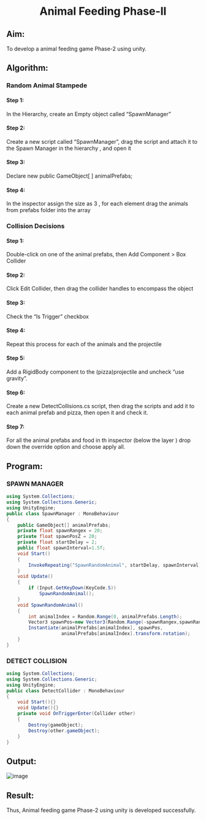 # <p align="center">Animal Feeding Phase-II</p>

## Aim:
To develop a animal feeding game Phase-2 using unity.
## Algorithm:
### Random Animal Stampede
#### Step 1: 
In the Hierarchy, create an Empty object called “SpawnManager”
#### Step 2: 
Create a new script called “SpawnManager”, drag the script and attach it to the Spawn Manager in the hierarchy , and open it
#### Step 3: 
Declare new public GameObject[ ] animalPrefabs;
#### Step 4: 
In the inspector assign the size as 3 , for each element drag the animals from prefabs folder into the array

### Collision Decisions
#### Step 1: 
Double-click on one of the animal prefabs, then Add Component > Box Collider
#### Step 2: 
Click Edit Collider, then drag the collider handles to encompass the object
#### Step 3: 
Check the “Is Trigger” checkbox
#### Step 4: 
Repeat this process for each of the animals and the projectile
#### Step 5: 
Add a RigidBody component to the (pizza)projectile and uncheck “use gravity”.
#### Step 6: 
Create a new DetectCollisions.cs script, then drag the scripts and add it to each animal prefab and pizza, then open it and check it.
#### Step 7: 
For all the animal prefabs and food in th inspector (below the  layer ) drop down the override option and choose apply all.

## Program:
### SPAWN MANAGER
```c#
using System.Collections;
using System.Collections.Generic;
using UnityEngine;
public class SpawnManager : MonoBehaviour
{
    public GameObject[] animalPrefabs;
    private float spawnRangex = 20;
    private float spawnPosZ = 20;
    private float startDelay = 2;
    public float spawnInterval=1.5f;
    void Start()
    {
        InvokeRepeating("SpawnRandomAnimal", startDelay, spawnInterval);
    }
    void Update()
    {
        if (Input.GetKeyDown(KeyCode.S))
            SpawnRandomAnimal();
    }
    void SpawnRandomAnimal()
    {
        int animalIndex = Random.Range(0, animalPrefabs.Length);
        Vector3 spawnPos=new Vector3(Random.Range(-spawnRangex,spawnRangex),0,spawnPosZ);
        Instantiate(animalPrefabs[animalIndex], spawnPos, 
                    animalPrefabs[animalIndex].transform.rotation);
    }
}
```
### DETECT COLLISION
```C#
using System.Collections;
using System.Collections.Generic;
using UnityEngine;
public class DetectCollider : MonoBehaviour
{
    void Start(){}
    void Update(){}
    private void OnTriggerEnter(Collider other)
    {
        Destroy(gameObject);
        Destroy(other.gameObject);
    }
}
```
## Output:
![image](https://github.com/SanjayKumarAIML/Animal-Feeding-Phase-II/assets/93427246/c2f9b66c-6961-4bb7-8004-492a27d78624)

## Result:
Thus, Animal feeding game Phase-2 using unity is developed successfully.
